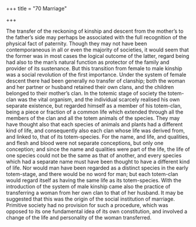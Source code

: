 +++
title = "70 Marriage"

+++

The transfer of the reckoning of kinship and descent from the mother’s to the father’s side may perhaps be associated with the full recognition of the physical fact of paternity. Though they may not have been contemporaneous in all or even the majority of societies, it would seem that the former was in most cases the logical outcome of the latter, regard being had also to the man’s natural function as protector of the family and provider of its sustenance. But this transition from female to male kinship was a social revolution of the first importance. Under the system of female descent there had been generally no transfer of clanship; both the woman and her partner or husband retained their own clans, and the children belonged to their mother’s clan. In the totemic stage of society the totem-clan was the vital organism, and the individual scarcely realised his own separate existence, but regarded himself as a member of his totem-clan, being a piece or fraction of a common life which extended through all the members of the clan and all the totem animals of the species. They may have thought also that each species of animals and plants had a different kind of life, and consequently also each clan whose life was derived from, and linked to, that of its totem-species. For the name, and life, and qualities, and flesh and blood were not separate conceptions, but only one conception; and since the name and qualities were part of the life, the life of one species could not be the same as that of another, and every species which had a separate name must have been thought to have a different kind of life. Nor would man have been regarded as a distinct species in the early totem-stage, and there would be no word for man; but each totem-clan would regard itself as having the same life as its totem-species. With the introduction of the system of male kinship came also the practice of transferring a woman from her own clan to that of her husband. It may be suggested that this was the origin of the social institution of marriage. Primitive society had no provision for such a procedure, which was opposed to its one fundamental idea of its own constitution, and involved a change of the life and personality of the woman transferred. 


